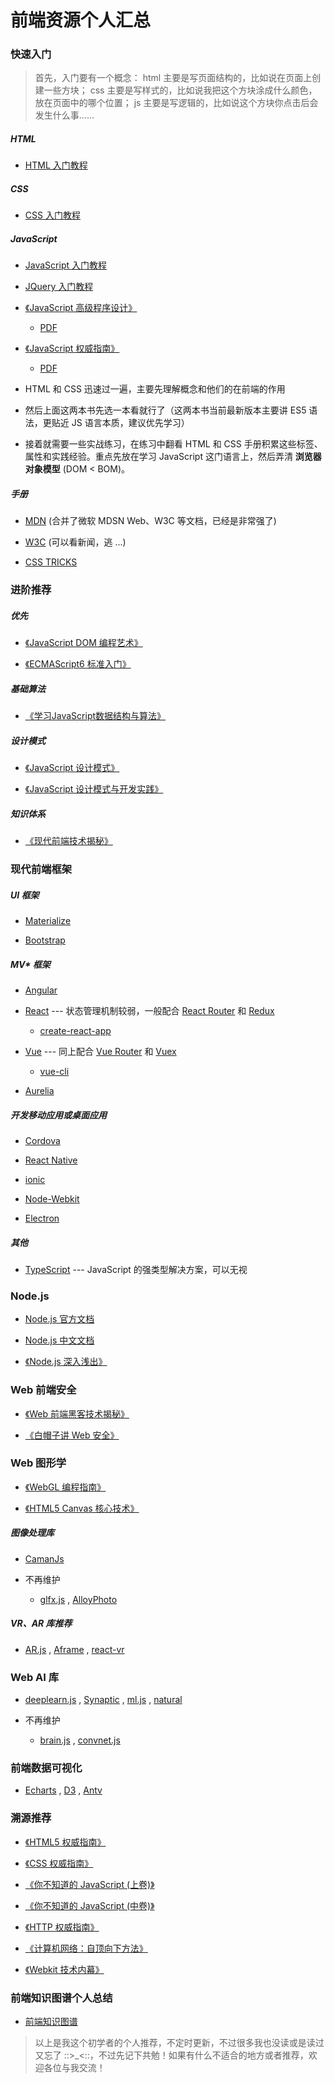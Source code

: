 # 前端资源个人汇总

### 快速入门

> 首先，入门要有一个概念：
> html 主要是写页面结构的，比如说在页面上创建一些方块；
> css 主要是写样式的，比如说我把这个方块涂成什么颜色，放在页面中的哪个位置；
> js 主要是写逻辑的，比如说这个方块你点击后会发生什么事......

##### HTML

- [HTML 入门教程](http://www.runoob.com/html/html-tutorial.html)


##### CSS

- [CSS 入门教程](http://www.runoob.com/css/css-tutorial.html)


##### JavaScript

- [JavaScript 入门教程](http://www.runoob.com/js/js-tutorial.html)

- [JQuery 入门教程](http://www.runoob.com/jquery/jquery-tutorial.html)

- [《JavaScript 高级程序设计》](https://book.douban.com/subject/10546125/)

  - [PDF](http://note.youdao.com/noteshare?id=7ce6a29ea631d4ec477c64ba1b0ddcbe)

- [《JavaScript 权威指南》](https://book.douban.com/subject/10549733/)

  - [PDF](http://note.youdao.com/noteshare?id=4a0fe0dd3a60161f9f2da8edbe00c4df)


* HTML 和 CSS 迅速过一遍，主要先理解概念和他们的在前端的作用

* 然后上面这两本书先选一本看就行了（这两本书当前最新版本主要讲 ES5 语法，更贴近 JS 语言本质，建议优先学习）

* 接着就需要一些实战练习，在练习中翻看 HTML 和 CSS 手册积累这些标签、属性和实践经验。重点先放在学习 JavaScript 这门语言上，然后弄清 **浏览器对象模型** (DOM < BOM)。


##### 手册

- [MDN](https://developer.mozilla.org/zh-CN/) (合并了微软 MDSN Web、W3C 等文档，已经是非常强了)

- [W3C](https://www.w3.org) (可以看新闻，逃 ...)

- [CSS TRICKS](https://css-tricks.com/almanac/)


### 进阶推荐

##### 优先

- [《JavaScript DOM 编程艺术》](https://book.douban.com/subject/6038371/)

- [《ECMAScript6 标准入门》](http://es6.ruanyifeng.com)


##### 基础算法

- [《学习JavaScript数据结构与算法》](https://book.douban.com/subject/27129352/)

##### 设计模式

- [《JavaScript 设计模式》](https://book.douban.com/subject/26589719/)

- [《JavaScript 设计模式与开发实践》](https://book.douban.com/subject/26382780/)

##### 知识体系

- [《现代前端技术揭秘》](https://book.douban.com/subject/27021790/)



### 现代前端框架

##### UI 框架

- [Materialize](http://materializecss.com/)

- [Bootstrap](https://v4.bootcss.com/)


##### MV* 框架

- [Angular](https://angular.io)

- [React](https://reactjs.org/) --- 状态管理机制较弱，一般配合 [React Router]() 和 [Redux]()
  - [create-react-app](https://github.com/facebookincubator/create-react-app)

- [Vue](https://cn.vuejs.org/index.html) --- 同上配合 [Vue Router]() 和 [Vuex]()
  - [vue-cli](https://github.com/vuejs/vue-cli)

- [Aurelia](http://aurelia.io/)


##### 开发移动应用或桌面应用

- [Cordova](https://cordova.apache.org/)

- [React Native](https://facebook.github.io/react-native/)

- [ionic](https://ionicframework.com/)

- [Node-Webkit](https://nwjs.io/)

- [Electron](https://electronjs.org/)


##### 其他

- [TypeScript](https://www.tslang.cn/) --- JavaScript 的强类型解决方案，可以无视


### Node.js

- [Node.js 官方文档](https://nodejs.org/dist/latest-v8.x/docs/api/)

- [Node.js 中文文档](http://nodejs.cn/api/)

- [《Node.js 深入浅出》](https://book.douban.com/subject/25768396/)


### Web 前端安全

- [《Web 前端黑客技术揭秘》](https://book.douban.com/subject/20451827/)

- [《白帽子讲 Web 安全》](https://book.douban.com/subject/25910557/)


### Web 图形学

- [《WebGL 编程指南》](https://book.douban.com/subject/25909351/)

- [《HTML5 Canvas 核心技术》](https://book.douban.com/subject/24533314/)

##### 图像处理库

- [CamanJs](http://camanjs.com/)

* 不再维护

  - [glfx.js](http://evanw.github.io/glfx.js/)
  , [AlloyPhoto](http://alloyteam.github.io/AlloyPhoto/)

##### VR、AR 库推荐

- [AR.js](https://github.com/jeromeetienne/AR.js)
, [Aframe](https://github.com/aframevr/aframe)
, [react-vr](https://github.com/facebook/react-vr)


### Web AI 库

- [deeplearn.js](https://deeplearnjs.org/)
, [Synaptic](http://caza.la/synaptic/#/)
, [ml.js](https://github.com/mljs/ml)
, [natural](https://github.com/NaturalNode/natural)

* 不再维护

  - [brain.js](https://github.com/harthur/brain)
  , [convnet.js](https://github.com/karpathy/convnetjs)

### 前端数据可视化

* [Echarts](http://echarts.baidu.com/)
, [D3](https://www.google.com.hk/search?q=d3)
, [Antv](https://antv.alipay.com/index.html)

### 溯源推荐

- [《HTML5 权威指南》](https://book.douban.com/subject/25786074/)

- [《CSS 权威指南》](https://book.douban.com/subject/2308234/)

- [《你不知道的 JavaScript (上卷)》](https://book.douban.com/subject/26351021/)

- [《你不知道的 JavaScript (中卷)》](https://book.douban.com/subject/26854244/)

- [《HTTP 权威指南》](https://book.douban.com/subject/10746113/)

- [《计算机网络：自顶向下方法》](https://book.douban.com/subject/26176870/)

- [《Webkit 技术内幕》](https://book.douban.com/subject/25910556/)


### 前端知识图谱个人总结

- [前端知识图谱](./knowledge-graph.md)


> 以上是我这个初学者的个人推荐，不定时更新，不过很多我也没读或是读过又忘了 ::>\_<::，不过先记下共勉！如果有什么不适合的地方或者推荐，欢迎各位与我交流！
